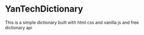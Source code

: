 # YanTechDictionary
This is a simple dictionary built with html css and vanilla js and free dictionary api
